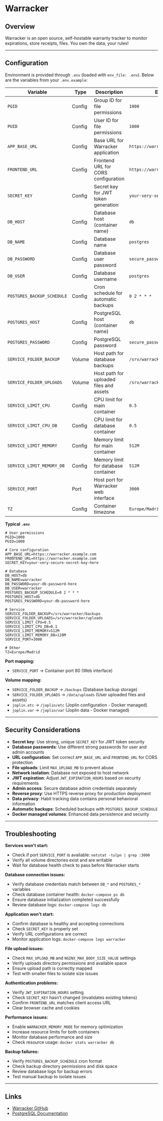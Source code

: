 # Warracker

## Overview

Warracker is an open source, self-hostable warranty tracker to monitor
expirations, store receipts, files. You own the data, your rules!

---

## Configuration

Environment is provided through `.env` (loaded with `env_file: .env`). Below are
the variables from your `.env.example`:

| Variable                   | Type   | Description                             | Example                         | Required |
| -------------------------- | ------ | --------------------------------------- | ------------------------------- | -------- |
| `PGID`                     | Config | Group ID for file permissions           | `1000`                          | Yes      |
| `PUID`                     | Config | User ID for file permissions            | `1000`                          | Yes      |
| `APP_BASE_URL`             | Config | Base URL for Warracker application      | `https://warracker.example.com` | Yes      |
| `FRONTEND_URL`             | Config | Frontend URL for CORS configuration     | `https://warracker.example.com` | Yes      |
| `SECRET_KEY`               | Config | Secret key for JWT token generation     | `your-very-secure-secret`       | Yes      |
| `DB_HOST`                  | Config | Database host (container name)          | `db`                            | Yes      |
| `DB_NAME`                  | Config | Database name                           | `postgres`                      | Yes      |
| `DB_PASSWORD`              | Config | Database user password                  | `secure_password123`            | Yes      |
| `DB_USER`                  | Config | Database username                       | `postgres`                      | Yes      |
| `POSTGRES_BACKUP_SCHEDULE` | Config | Cron schedule for automatic backups     | `0 2 * * *`                     | Yes      |
| `POSTGRES_HOST`            | Config | PostgreSQL host (container name)        | `db`                            | Yes      |
| `POSTGRES_PASSWORD`        | Config | PostgreSQL password                     | `secure_password123`            | Yes      |
| `SERVICE_FOLDER_BACKUP`    | Volume | Host path for database backups          | `/srv/warracker/backups`        | No       |
| `SERVICE_FOLDER_UPLOADS`   | Volume | Host path for uploaded files and assets | `/srv/warracker/uploads`        | No       |
| `SERVICE_LIMIT_CPU`        | Config | CPU limit for main container            | `0.5`                           | No       |
| `SERVICE_LIMIT_CPU_DB`     | Config | CPU limit for database container        | `0.5`                           | No       |
| `SERVICE_LIMIT_MEMORY`     | Config | Memory limit for main container         | `512M`                          | No       |
| `SERVICE_LIMIT_MEMORY_DB`  | Config | Memory limit for database container     | `512M`                          | No       |
| `SERVICE_PORT`             | Port   | Host port for Warracker web interface   | `3000`                          | No       |
| `TZ`                       | Config | Container timezone                      | `Europe/Madrid`                 | Yes      |

**Typical `.env`**

```dotenv
# User permissions
PGID=1000
PUID=1000

# Core configuration
APP_BASE_URL=https://warracker.example.com
FRONTEND_URL=https://warracker.example.com
SECRET_KEY=your-very-secure-secret-key-here

# Database
DB_HOST=db
DB_NAME=warracker
DB_PASSWORD=your-db-password-here
DB_USER=warracker
POSTGRES_BACKUP_SCHEDULE=0 2 * * *
POSTGRES_HOST=db
POSTGRES_PASSWORD=your-db-password-here

# Service
SERVICE_FOLDER_BACKUP=/srv/warracker/backups
SERVICE_FOLDER_UPLOADS=/srv/warracker/uploads
SERVICE_LIMIT_CPU=0.5
SERVICE_LIMIT_CPU_DB=0.1
SERVICE_LIMIT_MEMORY=512M
SERVICE_LIMIT_MEMORY_DB=128M
SERVICE_PORT=3000

# Other
TZ=Europe/Madrid
```

**Port mapping:**
- `SERVICE_PORT` → Container port 80 (Web interface)

**Volume mapping:**
- `SERVICE_FOLDER_BACKUP` → `/backups` (Database backup storage)
- `SERVICE_FOLDER_UPLOADS` → `/data/uploads` (User uploaded files and assets)
- `joplin.etc` → `/joplin/etc` (Joplin configuration - Docker managed)
- `joplin.var` → `/joplin/var` (Joplin data - Docker managed)

---

## Security Considerations

- **Secret key**: Use strong, unique `SECRET_KEY` for JWT token security
- **Database passwords**: Use different strong passwords for user and admin
  accounts
- **URL configuration**: Set correct `APP_BASE_URL` and `FRONTEND_URL` for CORS
  protection
- **File uploads**: Limit `MAX_UPLOAD_MB` to prevent abuse
- **Network isolation**: Database not exposed to host network
- **JWT expiration**: Adjust `JWT_EXPIRATION_HOURS` based on security
  requirements
- **Admin access**: Secure database admin credentials separately
- **Reverse proxy**: Use HTTPS reverse proxy for production deployment
- **Data privacy**: Habit tracking data contains personal behavioral information
- **Automatic backups**: Scheduled backups with `POSTGRES_BACKUP_SCHEDULE`
- **Docker managed volumes**: Enhanced data persistence and security

---

## Troubleshooting

**Services won't start:**
- Check if port `SERVICE_PORT` is available: `netstat -tulpn | grep :3000`
- Verify all volume directories exist and are writable
- Wait for database health check to pass before Warracker starts

**Database connection issues:**
- Verify database credentials match between `DB_*` and `POSTGRES_*` variables
- Check database container health: `docker-compose ps db`
- Ensure database initialization completed successfully
- Review database logs: `docker-compose logs db`

**Application won't start:**
- Confirm database is healthy and accepting connections
- Check `SECRET_KEY` is properly set
- Verify URL configurations are correct
- Monitor application logs: `docker-compose logs warracker`

**File upload issues:**
- Check `MAX_UPLOAD_MB` and `NGINX_MAX_BODY_SIZE_VALUE` settings
- Verify uploads directory permissions and available space
- Ensure upload path is correctly mapped
- Test with smaller files to isolate size issues

**Authentication problems:**
- Verify `JWT_EXPIRATION_HOURS` setting
- Check `SECRET_KEY` hasn't changed (invalidates existing tokens)
- Confirm `FRONTEND_URL` matches client access URL
- Clear browser cache and cookies

**Performance issues:**
- Enable `WARRACKER_MEMORY_MODE` for memory optimization
- Increase resource limits for both containers
- Monitor database performance and size
- Check resource usage: `docker stats warracker db`

**Backup failures:**
- Verify `POSTGRES_BACKUP_SCHEDULE` cron format
- Check backup directory permissions and disk space
- Review database logs for backup errors
- Test manual backup to isolate issues

---

## Links

- [Warracker GitHub](https://github.com/Sassanix/warracker)
- [PostgreSQL Documentation](https://www.postgresql.org/docs/)
